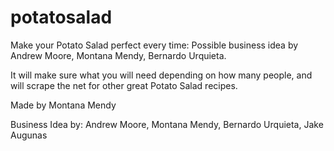 # potatosalad
Make your Potato Salad perfect every time: Possible business idea by Andrew Moore, Montana Mendy, Bernardo Urquieta.

It will make sure what you will need depending on how many people, and will scrape the net for other great Potato Salad recipes.

Made by Montana Mendy 

Business Idea by: Andrew Moore, Montana Mendy, Bernardo Urquieta, Jake Augunas 
